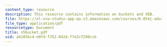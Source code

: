 ```yaml
---
content_type: resource
description: This resource contains information on buckets and VEB.
file: https://ol-ocw-studio-app-qa.s3.amazonaws.com/courses/6-854j-advanced-algorithms-fall-2005/ab185bc4e0fdf3528424f7e2cf290ccb_n5bucket.pdf
file_type: application/pdf
resourcetype: Document
title: n5bucket.pdf
uid: ab185bc4-e0fd-f352-8424-f7e2cf290ccb
---
```

